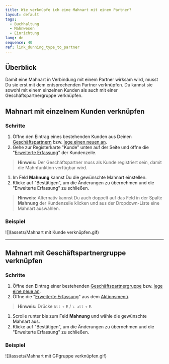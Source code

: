 ```yaml
---
title: Wie verknüpfe ich eine Mahnart mit einem Partner?
layout: default
tags:
  - Buchhaltung
  - Mahnwesen
  - Einrichtung
lang: de
sequence: 40
ref: link_dunning_type_to_partner
---
```


## Überblick
Damit eine Mahnart in Verbindung mit einem Partner wirksam wird, musst Du sie erst mit dem entsprechenden Partner verknüpfen. Du kannst sie sowohl mit einem einzelnen Kunden als auch mit einer Geschäftspartnergruppe verknüpfen.

## Mahnart mit einzelnem Kunden verknüpfen

### Schritte
1. Öffne den Eintrag eines bestehenden Kunden aus Deinen [Geschäftspartnern](Menu) bzw. [lege einen neuen an](Neuer_Geschaeftspartner_Kunde).
1. Gehe zur Registerkarte "Kunde" unten auf der Seite und öffne die "[Erweiterte Erfassung](AdvancedEditTab_Öffnen)" der Kundenzeile.
 >**Hinweis:** Der Geschäftspartner muss als Kunde registriert sein, damit die Mahnfunktion verfügbar wird.

1. Im Feld **Mahnung** kannst Du die gewünschte Mahnart einstellen.
1. Klicke auf "Bestätigen", um die Änderungen zu übernehmen und die "Erweiterte Erfassung" zu schließen.
 >**Hinweis:** Alternativ kannst Du auch doppelt auf das Feld in der Spalte **Mahnung** der Kundenzeile klicken und aus der Dropdown-Liste eine Mahnart auswählen.

### Beispiel
![](assets/Mahnart mit Kunde verknüpfen.gif)

---

## Mahnart mit Geschäftspartnergruppe verknüpfen

### Schritte
1. Öffne den Eintrag einer bestehenden [Geschäftspartnergruppe](Menu) bzw. [lege eine neue an](Neue_Geschaeftspartnergruppe).
1. Öffne die "[Erweiterte Erfassung](Ansichten)" aus dem [Aktionsmenü](AktionStarten).
 >**Hinweis:** Drücke `Alt` + `E` / `⌥ alt` + `E`.

1. Scrolle runter bis zum Feld **Mahnung** und wähle die gewünschte Mahnart aus.
1. Klicke auf "Bestätigen", um die Änderungen zu übernehmen und die "Erweiterte Erfassung" zu schließen.

### Beispiel
![](assets/Mahnart mit GPgruppe verknüpfen.gif)
